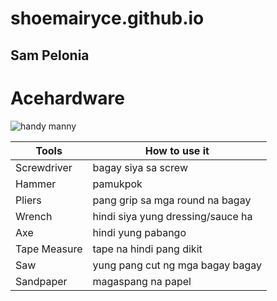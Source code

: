 # shoemairyce.github.io
## Sam Pelonia

# **Acehardware**

![handy manny](https://user-images.githubusercontent.com/122424207/212526636-9c75395b-55d3-4444-910b-22ff6c5e39fe.jpg)


| **Tools**| **How to use it** |
| ----------- | ----------- |
| Screwdriver | bagay siya sa screw |
| Hammer | pamukpok |
| Pliers | pang grip sa mga round na bagay |
| Wrench | hindi siya yung dressing/sauce ha |
| Axe | hindi yung pabango |
| Tape Measure | tape na hindi pang dikit |
| Saw | yung pang cut ng mga bagay bagay |
| Sandpaper | magaspang na papel |
